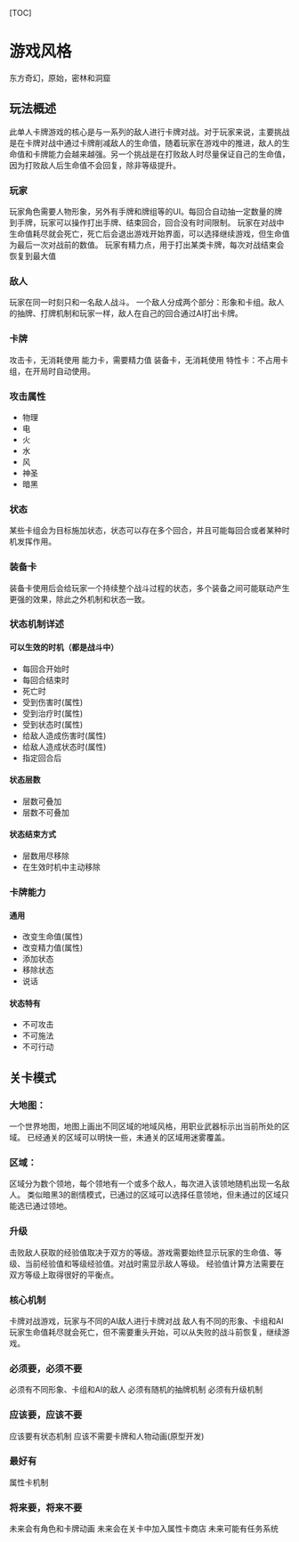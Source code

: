 [TOC]

# 游戏风格
东方奇幻，原始，密林和洞窟

## 玩法概述
此单人卡牌游戏的核心是与一系列的敌人进行卡牌对战。对于玩家来说，主要挑战是在卡牌对战中通过卡牌削减敌人的生命值，随着玩家在游戏中的推进，敌人的生命值和卡牌能力会越来越强。另一个挑战是在打败敌人时尽量保证自己的生命值，因为打败敌人后生命值不会回复，除非等级提升。

### 玩家
玩家角色需要人物形象，另外有手牌和牌组等的UI。每回合自动抽一定数量的牌到手牌，玩家可以操作打出手牌、结束回合，回合没有时间限制。
玩家在对战中生命值耗尽就会死亡，死亡后会退出游戏开始界面，可以选择继续游戏，但生命值为最后一次对战前的数值。
玩家有精力点，用于打出某类卡牌，每次对战结束会恢复到最大值

### 敌人
玩家在同一时刻只和一名敌人战斗。
一个敌人分成两个部分：形象和卡组。敌人的抽牌、打牌机制和玩家一样，敌人在自己的回合通过AI打出卡牌。

### 卡牌
攻击卡，无消耗使用
能力卡，需要精力值
装备卡，无消耗使用
特性卡：不占用卡组，在开局时自动使用。

### 攻击属性
- 物理
- 电
- 火
- 水
- 风
- 神圣
- 暗黑

### 状态
某些卡组会为目标施加状态，状态可以存在多个回合，并且可能每回合或者某种时机发挥作用。

### 装备卡  
装备卡使用后会给玩家一个持续整个战斗过程的状态，多个装备之间可能联动产生更强的效果，除此之外机制和状态一致。

### 状态机制详述
#### 可以生效的时机（都是战斗中）
- 每回合开始时
- 每回合结束时
- 死亡时
- 受到伤害时(属性)
- 受到治疗时(属性)
- 受到状态时(属性)
- 给敌人造成伤害时(属性)
- 给敌人造成状态时(属性)
- 指定回合后
#### 状态层数
- 层数可叠加
- 层数不可叠加
#### 状态结束方式
- 层数用尽移除
- 在生效时机中主动移除

### 卡牌能力
#### 通用
- 改变生命值(属性)
- 改变精力值(属性)
- 添加状态
- 移除状态
- 说话
#### 状态特有
- 不可攻击
- 不可施法
- 不可行动

## 关卡模式

### 大地图：
一个世界地图，地图上画出不同区域的地域风格，用职业武器标示出当前所处的区域。
已经通关的区域可以明快一些，未通关的区域用迷雾覆盖。

### 区域：
区域分为数个领地，每个领地有一个或多个敌人，每次进入该领地随机出现一名敌人。
类似暗黑3的剧情模式，已通过的区域可以选择任意领地，但未通过的区域只能选已通过领地。

### 升级
击败敌人获取的经验值取决于双方的等级。游戏需要始终显示玩家的生命值、等级、当前经验值和等级经验值。对战时需显示敌人等级。
经验值计算方法需要在双方等级上取得很好的平衡点。


### 核心机制
卡牌对战游戏，玩家与不同的AI敌人进行卡牌对战
敌人有不同的形象、卡组和AI
玩家生命值耗尽就会死亡，但不需要重头开始，可以从失败的战斗前恢复，继续游戏。

### 必须要，必须不要
必须有不同形象、卡组和AI的敌人
必须有随机的抽牌机制
必须有升级机制

### 应该要，应该不要
应该要有状态机制
应该不需要卡牌和人物动画(原型开发)

### 最好有
属性卡机制

### 将来要，将来不要
未来会有角色和卡牌动画
未来会在关卡中加入属性卡商店
未来可能有任务系统